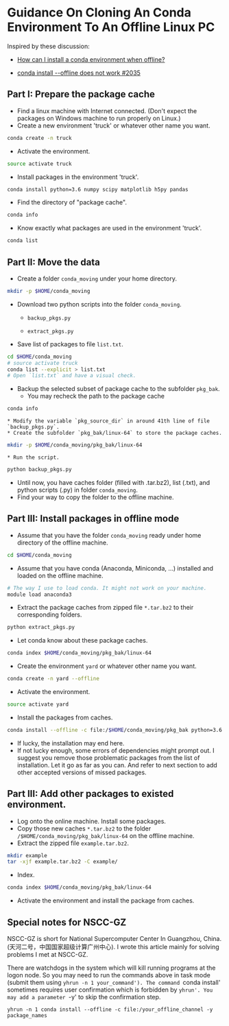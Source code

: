 # Guidance On Cloning An Conda Environment To An Offline Linux PC

Inspired by these discussion:

* [How can I install a conda environment when offline?](https://stackoverflow.com/questions/31729731/how-can-i-install-a-conda-environment-when-offline)

* [conda install --offline does not work #2035](https://github.com/conda/conda/issues/2035)

## Part I: Prepare the package cache
* Find a linux machine with Internet connected. (Don't expect the packages on Windows machine to run properly on Linux.)
* Create a new environment 'truck' or whatever other name you want.
```sh
conda create -n truck
```
* Activate the environment.
```sh
source activate truck
```
* Install packages in the environment 'truck'.
```sh
conda install python=3.6 numpy scipy matplotlib h5py pandas
```
* Find the directory of "package cache".
```sh
conda info
```
* Know exactly what packages are used in the environment 'truck'.
```sh
conda list
```

## Part II: Move the data
* Create a folder `conda_moving` under your home directory.
```sh
mkdir -p $HOME/conda_moving
```
* Download two python scripts into the folder `conda_moving`.

    * `backup_pkgs.py`

    * `extract_pkgs.py`

* Save list of packages to file `list.txt`.
```sh
cd $HOME/conda_moving
# source activate truck
conda list --explicit > list.txt
# Open `list.txt` and have a visual check.
```
* Backup the selected subset of package cache to the subfolder `pkg_bak`.
    * You may recheck the path to the package cache
```sh
conda info
```
    * Modify the variable `pkg_source_dir` in around 41th line of file `backup_pkgs.py`.
    * Create the subfolder `pkg_bak/linux-64` to store the package caches.
```sh
mkdir -p $HOME/conda_moving/pkg_bak/linux-64
```
    * Run the script.
```sh
python backup_pkgs.py
```
* Until now, you have caches folder (filled with .tar.bz2), list (.txt), and python scripts (.py) in folder `conda_moving`.
* Find your way to copy the folder to the offline machine.

## Part III: Install packages in offline mode
* Assume that you have the folder `conda_moving` ready under home directory of the offline machine.
```sh
cd $HOME/conda_moving
```
* Assume that you have conda (Anaconda, Miniconda, ...) installed and loaded on the offline machine.
```sh
# The way I use to load conda. It might not work on your machine.
module load anaconda3
``` 
* Extract the package caches from zipped file `*.tar.bz2` to their corresponding folders.
```sh
python extract_pkgs.py
```
* Let conda know about these package caches.
```sh
conda index $HOME/conda_moving/pkg_bak/linux-64
```
* Create the environment `yard` or whatever other name you want.
```sh
conda create -n yard --offline
```
* Activate the environment.
```sh
source activate yard
```
* Install the packages from caches.
```sh
conda install --offline -c file:/$HOME/conda_moving/pkg_bak python=3.6 numpy scipy matplotlib h5py pandas
```
* If lucky, the installation may end here.
* If not lucky enough, some errors of dependencies might prompt out. I suggest you remove those problematic packages from the list of installation. Let it go as far as you can. And refer to next section to add other accepted versions of missed packages.

## Part III: Add other packages to existed environment.
* Log onto the online machine. Install some packages.
* Copy those new caches `*.tar.bz2` to the folder `/$HOME/conda_moving/pkg_bak/linux-64` on the offline machine.
* Extract the zipped file `example.tar.bz2`.
```sh
mkdir example
tar -xjf example.tar.bz2 -C example/ 
```
* Index.
```sh
conda index $HOME/conda_moving/pkg_bak/linux-64
```
* Activate the environment and install the package from caches.

## Special notes for NSCC-GZ 
NSCC-GZ is short for National Supercomputer Center In Guangzhou, China. (天河二号，中国国家超级计算广州中心).
I wrote this article mainly for solving problems I met at NSCC-GZ.

There are watchdogs in the system which will kill running programs at the logon node.
So you may need to run the commands above in task mode (submit them using `yhrun -n 1 your_command').
The command `conda install' sometimes requires user confirmation which is forbidden by `yhrun'. You may add a parameter `-y' to skip the confirmation step.
```
yhrun -n 1 conda install --offline -c file:/your_offline_channel -y package_names
```
